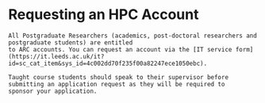 # Requesting an HPC Account

```{admonition} Postgraduate Researchers
All Postgraduate Researchers (academics, post-doctoral researchers and postgraduate students) are entitled
to ARC accounts. You can request an account via the [IT service form](https://it.leeds.ac.uk/it?id=sc_cat_item&sys_id=4c002dd70f235f00a82247ece1050ebc).
```

```{admonition} Taught Course Students
Taught course students should speak to their supervisor before submitting an application request as they will be required to
sponsor your application.
```
